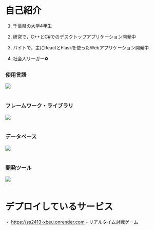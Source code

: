 # 自己紹介

1. 千葉県の大学4年生

2. 研究で，C++とC#でのデスクトップアプリケーション開発中

3. バイトで，主にReactとFlaskを使ったWebアプリケーション開発中

4. 社会人リーガー⚽

### 使用言語

<img src="https://skillicons.dev/icons?i=c,cpp,cs,python,js,typescript,dart" /> <br /><br />

### フレームワーク・ライブラリ

<img src="https://skillicons.dev/icons?i=opencv,pytorch,react,next,flask,flutter" /> <br /><br />

### データベース

<img src="https://skillicons.dev/icons?i=firebase,supabase" /> <br /><br />

### 開発ツール

<img src="https://skillicons.dev/icons?i=git,githubactions,docker,gcp,vscode,visualstudio" /> <br /><br />

# デプロイしているサービス
・ https://ss2413-xbeu.onrender.com - リアルタイム対戦ゲーム
